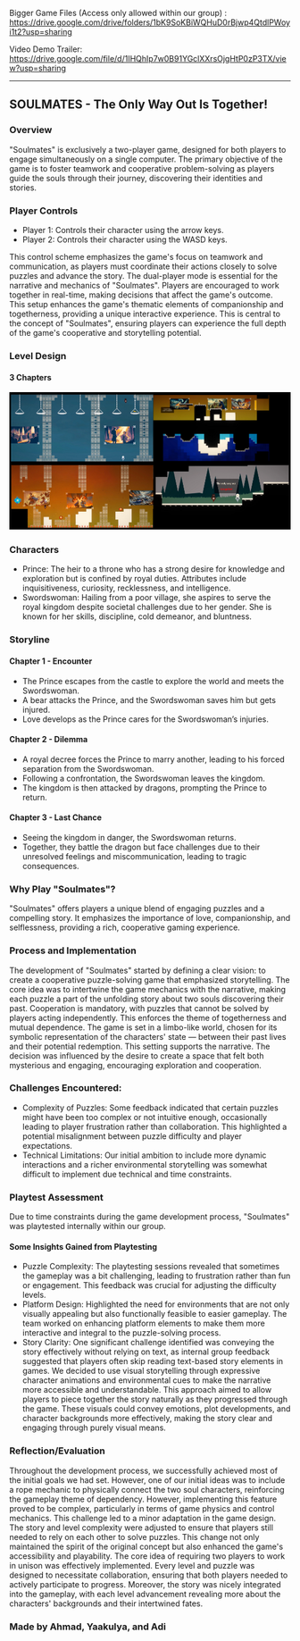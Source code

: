 Bigger Game Files (Access only allowed within our group) : https://drive.google.com/drive/folders/1bK9SoKBiWQHuD0rBjwp4QtdlPWoyi1t2?usp=sharing

Video Demo Trailer: https://drive.google.com/file/d/1IHQhIp7w0B91YGclXXrsOjgHtP0zP3TX/view?usp=sharing

-------------------

## SOULMATES - The Only Way Out Is Together!

### Overview
"Soulmates" is exclusively a two-player game, designed for both players to engage simultaneously on a single computer. The primary objective of the game is to foster teamwork and cooperative problem-solving as players guide the souls through their journey, discovering their identities and stories.

### Player Controls
* Player 1: Controls their character using the arrow keys.
* Player 2: Controls their character using the WASD keys.

This control scheme emphasizes the game's focus on teamwork and communication, as players must coordinate their actions closely to solve puzzles and advance the story. The dual-player mode is essential for the narrative and mechanics of "Soulmates". Players are encouraged to work together in real-time, making decisions that affect the game's outcome. This setup enhances the game's thematic elements of companionship and togetherness, providing a unique interactive experience. This is central to the concept of "Soulmates", ensuring players can experience the full depth of the game's cooperative and storytelling potential.

### Level Design
#### 3 Chapters
![Design](https://github.com/ADAHafizh/SOULMATES/blob/main/LevelDesignImage.png)

### Characters
* Prince: The heir to a throne who has a strong desire for knowledge and exploration but is confined by royal duties. Attributes include inquisitiveness, curiosity, recklessness, and intelligence.
* Swordswoman: Hailing from a poor village, she aspires to serve the royal kingdom despite societal challenges due to her gender. She is known for her skills, discipline, cold demeanor, and bluntness.

### Storyline

#### Chapter 1 - Encounter
* The Prince escapes from the castle to explore the world and meets the Swordswoman.
* A bear attacks the Prince, and the Swordswoman saves him but gets injured.
* Love develops as the Prince cares for the Swordswoman’s injuries.

#### Chapter 2 - Dilemma
* A royal decree forces the Prince to marry another, leading to his forced separation from the Swordswoman.
* Following a confrontation, the Swordswoman leaves the kingdom.
* The kingdom is then attacked by dragons, prompting the Prince to return.

#### Chapter 3 - Last Chance
* Seeing the kingdom in danger, the Swordswoman returns.
* Together, they battle the dragon but face challenges due to their unresolved feelings and miscommunication, leading to tragic consequences.

### Why Play "Soulmates"?
"Soulmates" offers players a unique blend of engaging puzzles and a compelling story. It emphasizes the importance of love, companionship, and selflessness, providing a rich, cooperative gaming experience.

### Process and Implementation
The development of "Soulmates" started by defining a clear vision: to create a cooperative puzzle-solving game that emphasized storytelling. The core idea was to intertwine the game mechanics with the narrative, making each puzzle a part of the unfolding story about two souls discovering their past. Cooperation is mandatory, with puzzles that cannot be solved by players acting independently. This enforces the theme of togetherness and mutual dependence. The game is set in a limbo-like world, chosen for its symbolic representation of the characters' state — between their past lives and their potential redemption. This setting supports the narrative. The decision was influenced by the desire to create a space that felt both mysterious and engaging, encouraging exploration and cooperation.

### Challenges Encountered:
* Complexity of Puzzles: Some feedback indicated that certain puzzles might have been too complex or not intuitive enough, occasionally leading to player frustration rather than collaboration. This highlighted a potential misalignment between puzzle difficulty and player expectations.
* Technical Limitations: Our initial ambition to include more dynamic interactions and a richer environmental storytelling was somewhat difficult to implement due technical and time constraints.

### Playtest Assessment
Due to time constraints during the game development process, "Soulmates" was playtested internally within our group.
#### Some Insights Gained from Playtesting
* Puzzle Complexity: The playtesting sessions revealed that sometimes the gameplay was a bit challenging, leading to frustration rather than fun or engagement. This feedback was crucial for adjusting the difficulty levels.
* Platform Design: Highlighted the need for environments that are not only visually appealing but also functionally feasible to easier gameplay. The team worked on enhancing platform elements to make them more interactive and integral to the puzzle-solving process.
* Story Clarity: One significant challenge identified was conveying the story effectively without relying on text, as internal group feedback suggested that players often skip reading text-based story elements in games. We decided to use visual storytelling through expressive character animations and environmental cues to make the narrative more accessible and understandable. This approach aimed to allow players to piece together the story naturally as they progressed through the game. These visuals could convey emotions, plot developments, and character backgrounds more effectively, making the story clear and engaging through purely visual means.

### Reflection/Evaluation
Throughout the development process, we successfully achieved most of the initial goals we had set. However, one of our initial ideas was to include a rope mechanic to physically connect the two soul characters, reinforcing the gameplay theme of dependency. However, implementing this feature proved to be complex, particularly in terms of game physics and control mechanics. This challenge led to a minor adaptation in the game design. The story and level complexity were adjusted to ensure that players still needed to rely on each other to solve puzzles. This change not only maintained the spirit of the original concept but also enhanced the game's accessibility and playability. The core idea of requiring two players to work in unison was effectively implemented. Every level and puzzle was designed to necessitate collaboration, ensuring that both players needed to actively participate to progress. Moreover, the story was nicely integrated into the gameplay, with each level advancement revealing more about the characters' backgrounds and their intertwined fates.

### Made by Ahmad, Yaakulya, and Adi
